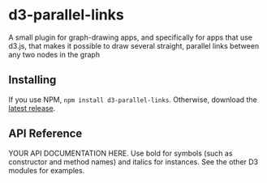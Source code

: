 # d3-parallel-links

A small plugin for graph-drawing apps, and specifically for apps that use d3.js, that makes it possible to draw several straight, parallel links between any two nodes in the graph

## Installing

If you use NPM, `npm install d3-parallel-links`. Otherwise, download the [latest release](https://github.com/d3/d3-parallel-links/releases/latest).

## API Reference

YOUR API DOCUMENTATION HERE. Use bold for symbols (such as constructor and method names) and italics for instances. See the other D3 modules for examples.
